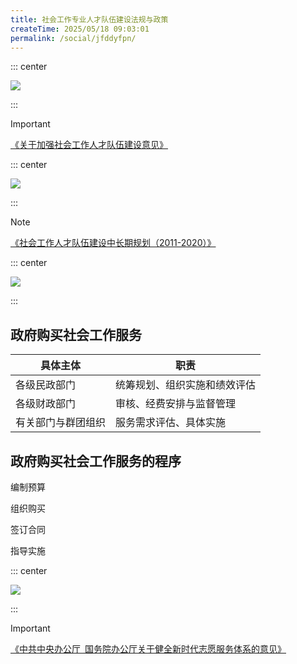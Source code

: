 ```yaml
---
title: 社会工作专业人才队伍建设法规与政策
createTime: 2025/05/18 09:03:01
permalink: /social/jfddyfpn/
---
```

::: center

![](/number/2-1.png)

:::

> [!important]
>
> [《关于加强社会工作人才队伍建设意见》](https://law.iglooblog.top/policy/1.1.html)

::: center

![](/number/2-2.png)

:::

> [!note]
>
> [《社会工作人才队伍建设中长期规划（2011-2020）》](https://law.iglooblog.top/policy/1.2.html)

::: center

![](/number/2-3.png)

:::

## 政府购买社会工作服务

| 具体主体           | 职责                         |
| ------------------ | ---------------------------- |
| 各级民政部门       | 统筹规划、组织实施和绩效评估 |
| 各级财政部门       | 审核、经费安排与监督管理     |
| 有关部门与群团组织 | 服务需求评估、具体实施       |

## 政府购买社会工作服务的程序

编制预算

组织购买

签订合同

指导实施

::: center

![](/number/2-4.png)

:::

> [!important]
>
> [《中共中央办公厅 国务院办公厅关于健全新时代志愿服务体系的意见》](https://law.iglooblog.top/policy/1.3.html)